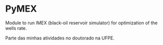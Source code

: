 # PyMEX
Module to run IMEX (black-oil reservoir simulator) for optimization of the wells rate.

Parte das minhas atividades no doutorado na UFPE.
